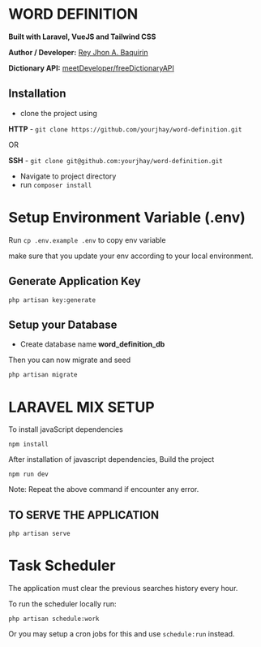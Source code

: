 # WORD DEFINITION

**Built with Laravel, VueJS and Tailwind CSS**

**Author / Developer:** [Rey Jhon A. Baquirin](https://github.com/yourjhay)

**Dictionary API:**
[meetDeveloper/freeDictionaryAPI](https://github.com/meetDeveloper/freeDictionaryAPI)

## Installation

-   clone the project using

**HTTP** - `git clone https://github.com/yourjhay/word-definition.git`

OR

**SSH** - `git clone git@github.com:yourjhay/word-definition.git`

-   Navigate to project directory
-   run `composer install `

# Setup Environment Variable **(.env)**

Run `cp .env.example .env` to copy env variable

make sure that you update your env according to your local environment.

## Generate Application Key

`php artisan key:generate`

## Setup your Database

-   Create database name **word_definition_db**

Then you can now migrate and seed

`php artisan migrate`

# LARAVEL MIX SETUP

To install javaScript dependencies

`npm install`

After installation of javascript dependencies, Build the project

`npm run dev`

Note: Repeat the above command if encounter any error.

## TO SERVE THE APPLICATION

`php artisan serve`

# Task Scheduler

The application must clear the previous searches history every hour.

To run the scheduler locally run:

`php artisan schedule:work`

Or you may setup a cron jobs for this and use `schedule:run` instead.
